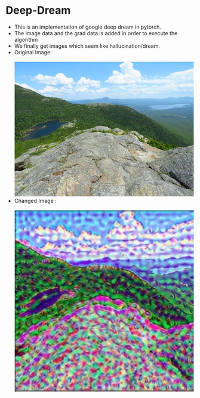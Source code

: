# Deep-Dream
- This is an implementation of google deep dream in pytorch.
- The image data and the grad data is added in order to execute the algorithm
- We finally get images which seem like hallucination/dream.
- Original Image: <br><br>
  <img src = "https://github.com/nileshpatra/Deep-Dream/blob/master/mountain_top.jpg">
- Changed Image : <br><br>
  <img src = "https://github.com/nileshpatra/Deep-Dream/blob/master/deep_dream_changed.jpeg">
